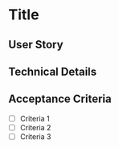 # Title

## User Story

## Technical Details

## Acceptance Criteria

* [ ] Criteria 1
* [ ] Criteria 2
* [ ] Criteria 3
